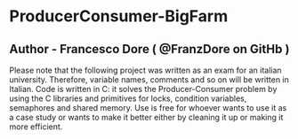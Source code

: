 # ProducerConsumer-BigFarm

## Author - Francesco Dore ( @FranzDore on GitHb )

Please note that the following project was written as an exam for an italian university. Therefore, variable names, comments and so on will be written in Italian.
Code is written in C: it solves the Producer-Consumer problem by using the C libraries and primitives for locks, condition variables, semaphores and shared memory.
Use is free for whoever wants to use it as a case study or wants to make it better either by cleaning it up or making it more efficient.
